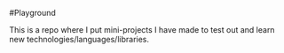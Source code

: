 #Playground

This is a repo where I put mini-projects I have made to test out and learn new technologies/languages/libraries.